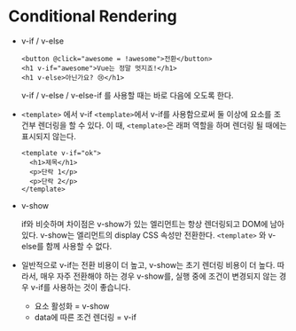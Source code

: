 # Conditional Rendering

- v-if / v-else

  ```
  <button @click="awesome = !awesome">전환</button>
  <h1 v-if="awesome">Vue는 정말 멋지죠!</h1>
  <h1 v-else>아닌가요? 😢</h1>
  ```

  v-if / v-else / v-else-if 를 사용할 때는 바로 다음에 오도록 한다.

- `<template>` 에서 v-if
  `<template>`에서 v-if를 사용함으로써 둘 이상에 요소를 조건부 렌더링을 할 수 있다. 이 때, `<template>`은 래퍼 역할을 하며 렌더링 될 때에는 표시되지 않는다.

  ```
  <template v-if="ok">
    <h1>제목</h1>
    <p>단락 1</p>
    <p>단락 2</p>
  </template>
  ```

- v-show

  if와 비슷하며 차이점은 v-show가 있는 엘리먼트는 항상 렌더링되고 DOM에 남아 있다. v-show는 엘리먼트의 display CSS 속성만 전환한다.
  `<template>` 와 v-else를 함께 사용할 수 없다.

- 일반적으로 v-if는 전환 비용이 더 높고, v-show는 초기 렌더링 비용이 더 높다. 따라서, 매우 자주 전환해야 하는 경우 v-show를, 실행 중에 조건이 변경되지 않는 경우 v-if를 사용하는 것이 좋습니다.

  - 요소 활성화 = v-show
  - data에 따른 조건 렌더링 = v-if

